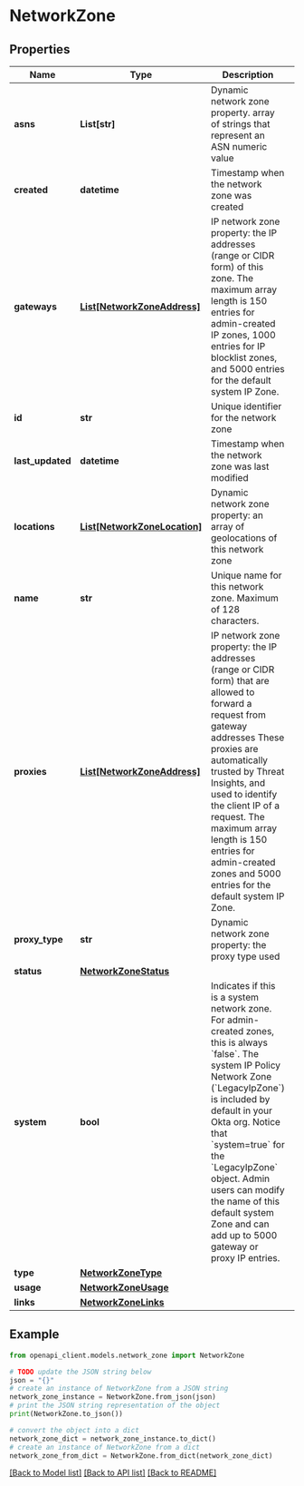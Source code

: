 # NetworkZone


## Properties

Name | Type | Description | Notes
------------ | ------------- | ------------- | -------------
**asns** | **List[str]** | Dynamic network zone property. array of strings that represent an ASN numeric value | [optional] 
**created** | **datetime** | Timestamp when the network zone was created | [optional] [readonly] 
**gateways** | [**List[NetworkZoneAddress]**](NetworkZoneAddress.md) | IP network zone property: the IP addresses (range or CIDR form) of this zone. The maximum array length is 150 entries for admin-created IP zones, 1000 entries for IP blocklist zones, and 5000 entries for the default system IP Zone. | [optional] 
**id** | **str** | Unique identifier for the network zone | [optional] [readonly] 
**last_updated** | **datetime** | Timestamp when the network zone was last modified | [optional] [readonly] 
**locations** | [**List[NetworkZoneLocation]**](NetworkZoneLocation.md) | Dynamic network zone property: an array of geolocations of this network zone | [optional] 
**name** | **str** | Unique name for this network zone. Maximum of 128 characters. | [optional] 
**proxies** | [**List[NetworkZoneAddress]**](NetworkZoneAddress.md) | IP network zone property: the IP addresses (range or CIDR form) that are allowed to forward a request from gateway addresses These proxies are automatically trusted by Threat Insights, and used to identify the client IP of a request. The maximum array length is 150 entries for admin-created zones and 5000 entries for the default system IP Zone. | [optional] 
**proxy_type** | **str** | Dynamic network zone property: the proxy type used | [optional] 
**status** | [**NetworkZoneStatus**](NetworkZoneStatus.md) |  | [optional] 
**system** | **bool** | Indicates if this is a system network zone. For admin-created zones, this is always &#x60;false&#x60;. The system IP Policy Network Zone (&#x60;LegacyIpZone&#x60;) is included by default in your Okta org. Notice that &#x60;system&#x3D;true&#x60; for the &#x60;LegacyIpZone&#x60; object. Admin users can modify the name of this default system Zone and can add up to 5000 gateway or proxy IP entries. | [optional] 
**type** | [**NetworkZoneType**](NetworkZoneType.md) |  | [optional] 
**usage** | [**NetworkZoneUsage**](NetworkZoneUsage.md) |  | [optional] 
**links** | [**NetworkZoneLinks**](NetworkZoneLinks.md) |  | [optional] 

## Example

```python
from openapi_client.models.network_zone import NetworkZone

# TODO update the JSON string below
json = "{}"
# create an instance of NetworkZone from a JSON string
network_zone_instance = NetworkZone.from_json(json)
# print the JSON string representation of the object
print(NetworkZone.to_json())

# convert the object into a dict
network_zone_dict = network_zone_instance.to_dict()
# create an instance of NetworkZone from a dict
network_zone_from_dict = NetworkZone.from_dict(network_zone_dict)
```
[[Back to Model list]](../README.md#documentation-for-models) [[Back to API list]](../README.md#documentation-for-api-endpoints) [[Back to README]](../README.md)


